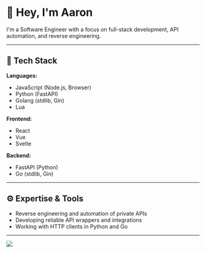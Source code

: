 # 👋 Hey, I'm Aaron

I'm a Software Engineer with a focus on full-stack development, API automation, and reverse engineering. 

---

## 🧠 Tech Stack

**Languages:**
- JavaScript (Node.js, Browser)
- Python (FastAPI)
- Golang (stdlib, Gin)
- Lua

**Frontend:**
- React
- Vue
- Svelte

**Backend:**
- FastAPI (Python)
- Go (stdlib, Gin)

---

## ⚙️ Expertise & Tools

- Reverse engineering and automation of private APIs  
- Developing reliable API wrappers and integrations  
- Working with HTTP clients in Python and Go

---
[![](https://visitcount.itsvg.in/api?id=TurgutHarunArslan&icon=2&color=6)](https://visitcount.itsvg.in)

<!-- Proudly created with GPRM ( https://gprm.itsvg.in ) -->

